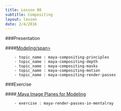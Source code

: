 ```yaml
---
title: Lesson 08
subtitle: Compositing
layout: lesson
date: 2/4/2016
---
```


###Presentation

####<a href="/3d-digital-art-and-design--oer/presentations/modeling.html"><span class="exercise-title">Modeling/span></a>

        - topic_name : maya-compositing-principles
        - topic_name : maya-compositing-depth
        - topic_name : maya-compositing-masks
        - topic_name : maya-compositing-motion
        - topic_name : maya-compositing-render-passes

###Exercise

####<a href="/3d-digital-art-and-design--oer/exercises/maya-image-planes-for-modeling/maya-image-planes-for-modeling.html"><span class="exercise-title"> Maya Image Planes for Modeling</span></a>

        - exercise : maya-render-passes-in-mentalray